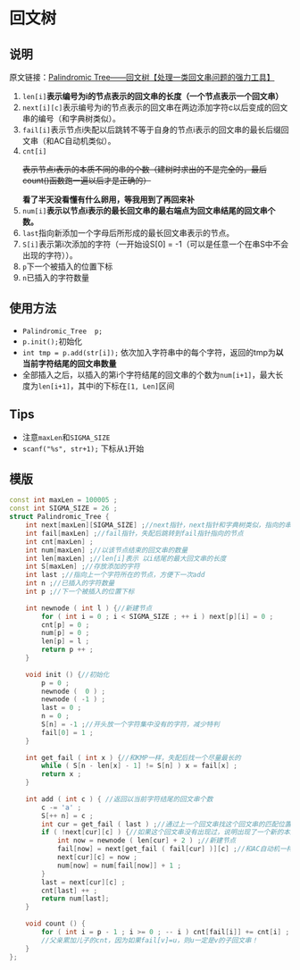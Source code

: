 # 回文树

## 说明
原文链接：[Palindromic Tree——回文树【处理一类回文串问题的强力工具】](http://blog.csdn.net/u013368721/article/details/42100363)

1. `len[i]`**表示编号为i的节点表示的回文串的长度（一个节点表示一个回文串）**
2. `next[i][c]`表示编号为i的节点表示的回文串在两边添加字符c以后变成的回文串的编号（和字典树类似）。
3. `fail[i]`表示节点i失配以后跳转不等于自身的节点i表示的回文串的最长后缀回文串（和AC自动机类似）。
4. `cnt[i]`<p style="text-decoration:line-through">表示节点i表示的本质不同的串的个数（建树时求出的不是完全的，最后count()函数跑一遍以后才是正确的）</p>**看了半天没看懂有什么卵用，等我用到了再回来补**
5. `num[i]`**表示以节点i表示的最长回文串的最右端点为回文串结尾的回文串个数。**
6. `last`指向新添加一个字母后所形成的最长回文串表示的节点。
7. `S[i]`表示第i次添加的字符（一开始设S[0] = -1（可以是任意一个在串S中不会出现的字符））。
8. `p`下一个被插入的位置下标
9. `n`已插入的字符数量

## 使用方法
* `Palindromic_Tree  p;`
* `p.init();`初始化
* `int tmp = p.add(str[i]);` 依次加入字符串中的每个字符，返回的tmp为**以当前字符结尾的回文串数量**
* 全部插入之后，以插入的第i个字符结尾的回文串的个数为`num[i+1]`，最大长度为`len[i+1]`，其中i的下标在`[1, Len]`区间


## Tips
* 注意`maxLen`和`SIGMA_SIZE`
* `scanf("%s", str+1);` 下标从`1`开始

## 模版
```C++
const int maxLen = 100005 ;
const int SIGMA_SIZE = 26 ;
struct Palindromic_Tree {
    int next[maxLen][SIGMA_SIZE] ;//next指针，next指针和字典树类似，指向的串为当前串两端加上同一个字符构成
    int fail[maxLen] ;//fail指针，失配后跳转到fail指针指向的节点
    int cnt[maxLen] ;
    int num[maxLen] ;//以该节点结束的回文串的数量
    int len[maxLen] ;//len[i]表示 以i结尾的最大回文串的长度
    int S[maxLen] ;//存放添加的字符
    int last ;//指向上一个字符所在的节点，方便下一次add
    int n ;//已插入的字符数量
    int p ;//下一个被插入的位置下标
    
    int newnode ( int l ) {//新建节点
        for ( int i = 0 ; i < SIGMA_SIZE ; ++ i ) next[p][i] = 0 ;
        cnt[p] = 0 ;
        num[p] = 0 ;
        len[p] = l ;
        return p ++ ;
    }
    
    void init () {//初始化
        p = 0 ;
        newnode (  0 ) ;
        newnode ( -1 ) ;
        last = 0 ;
        n = 0 ;
        S[n] = -1 ;//开头放一个字符集中没有的字符，减少特判
        fail[0] = 1 ;
    }
    
    int get_fail ( int x ) {//和KMP一样，失配后找一个尽量最长的
        while ( S[n - len[x] - 1] != S[n] ) x = fail[x] ;
        return x ;
    }
    
    int add ( int c ) { //返回以当前字符结尾的回文串个数
        c -= 'a' ;
        S[++ n] = c ;
        int cur = get_fail ( last ) ;//通过上一个回文串找这个回文串的匹配位置
        if ( !next[cur][c] ) {//如果这个回文串没有出现过，说明出现了一个新的本质不同的回文串
            int now = newnode ( len[cur] + 2 ) ;//新建节点
            fail[now] = next[get_fail ( fail[cur] )][c] ;//和AC自动机一样建立fail指针，以便失配后跳转
            next[cur][c] = now ;
            num[now] = num[fail[now]] + 1 ;
        }
        last = next[cur][c] ;
        cnt[last] ++ ;
        return num[last];
    }
    
    void count () {
        for ( int i = p - 1 ; i >= 0 ; -- i ) cnt[fail[i]] += cnt[i] ;
        //父亲累加儿子的cnt，因为如果fail[v]=u，则u一定是v的子回文串！
    }
};
```